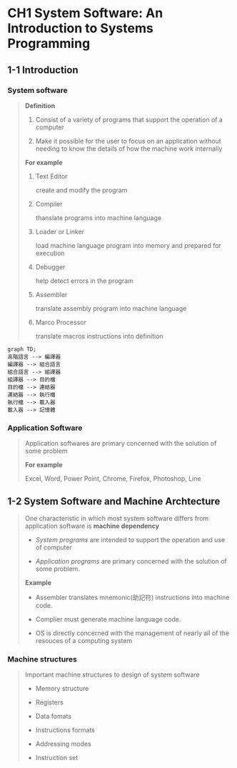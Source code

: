 # CH1 System Software: An Introduction to Systems Programming

## 1-1 Introduction

### System software

> **Definition**
> 
> 1. Consist of a variety of programs that support the operation of a computer
> 
> 2. Make it possible for the user to focus on an application without needing to know the details of how the machine work internally
> 
> **For example**
> 
> 1. Text Editor
>    
>    create and modify the program
> 
> 2. Compiler
>    
>    thanslate programs into machine language
> 
> 3. Loader or Linker
>    
>    load machine language program into memory and prepared for execution
> 
> 4. Debugger
>    
>    help detect errors in the program
> 
> 5. Assembler
>    
>    translate assembly program into machine language
> 
> 6. Marco Processor
>    
>    translate macros instructions into definition

```mermaid
graph TD;
高階語言 --> 編譯器
編譯器 --> 組合語言
組合語言 --> 組譯器
組譯器 --> 目的檔
目的檔 --> 連結器
連結器 --> 執行檔
執行檔 --> 載入器
載入器 --> 記憶體
```

### Application Software

> Application softwares are primary concerned with the solution of some problem
> 
> **For example**
> 
> Excel, Word, Power Point, Chrome, Firefox, Photoshop, Line

## 1-2 System Software and Machine Archtecture

> One characteristic in which most system software differs from application software is **machine dependency**
> 
> + *System programs* are intended to support the operation and use of computer
> 
> + *Application programs* are primary concerned with the solution of some problem.
> 
> **Example**
> 
> + Assembler translates mnemonic(助記符) instructions into machine code.
> 
> + Complier must generate machine language code.
> 
> + OS is directly concerned with the management of nearly all of the resouces of a computing system

### Machine structures

> Important machine structures to design of system software
> 
> + Memory structure
> 
> + Registers
> 
> + Data fomats
> 
> + Instructions formats
> 
> + Addressing modes
> 
> + Instruction set
